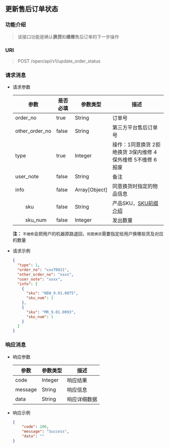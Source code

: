 ## 更新售后订单状态

### 功能介绍
> 该接口功能是确认**换货**和**维修**售后订单的下一步操作  
 
### URI
> POST /open/api/v1/update_order_status

### 请求消息
- 请求参数  
  
  | 参数 | 是否必填 | 参数类型 | 描述 |
  |---|---|---|---|
  | order_no | true | String | 订单号 |
  | other_order_no | false | String | 第三方平台售后订单号 |
  | type | true | Integer | 操作：1同意换货 2拒绝换货 3保内维修 4保外维修 5不维修 6报废 |
  | user_note | false | String | 备注 |
  | info | false | Array[Object] | 同意换货时指定的物品信息 |
  | &emsp;&emsp;sku | false | String | 产品SKU，[SKU前缀介绍](../README.md#SKU前缀介绍) |
  | &emsp;&emsp;sku_num | false | Integer | 发出数量 |
   **注：** `不维修`会把用户的机器原路退回，`同意换货`需要指定给用户换哪些货及对应的数量


- 请求示例
  ```json
  {
    "type": 1,
    "order_no": "xxxT0021",
    "other_order_no": "xxxx",
    "user_note": "xxxx",
    "info": [
      {
        "sku": "NEW_9.01.0075",
        "sku_num": 1
      },
      {
        "sku": "MR_9.01.0093",
        "sku_num": 1
      }
    ]
  }
  ```

### 响应消息
- 响应参数
  
  | 参数 | 参数类型 | 描述 |
  |---|---|---|
  | code | Integer | 响应结果 |
  | message | String | 响应信息 |
  | data | String | 响应详细数据 |
  
- 响应示例
  ```json
  {
      "code": 200,
      "message": "Success",
      "data": ""
  }
  ```
